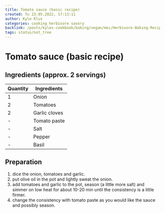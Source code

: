 ```yaml
---
title: Tomato sauce (basic recipe)
created: Tu 23.05.2022, 17:13:11
author: Kyle Klus
categories: cooking herbivore savory
backlink: /posts/kyles-cookbook/baking/vegan/moc/Herbivore-Baking-Recipes.html
tags: status/not_tree
---
```


# Tomato sauce (basic recipe)

## Ingredients (approx. 2 servings)

| Quantity | Ingredients |
| ---------------- | --------------------------------------------- |
| 1 | Onion |
| 2 | Tomatoes |
| 2 | Garlic cloves |
| - | Tomato paste |
| - | Salt |
| - | Pepper |
| - | Basil |

## Preparation

1. dice the onion, tomatoes and garlic.
2. put olive oil in the pot and lightly sweat the onion.
3. add tomatoes and garlic to the pot, season (a little more salt) and simmer on low heat for about 10-20 min until the consistency is a little firmer.
4. change the consistency with tomato paste as you would like the sauce and possibly season.
